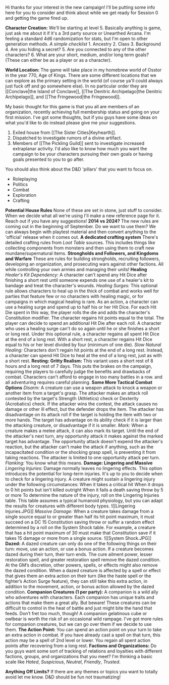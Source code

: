 Hi thanks for your interest in the new campaign! I'll be putting some info here for you to consider and think about while we get ready for Session 0 and getting the game fired up. 

**Character Creation:** We'll be starting at level 5. Basically anything is game, just ask me about it if it's a 3rd party source or Unearthed Arcana. 
I'm feeling a standard 4d6 randomization for stats, but I'm open to other generation methods.
	*A simple checklist*
		1. Ancestry
		2. Class
		3. Background
		4. Are you hiding a secret?
		5. Are you connected to any of the other characters?
		6. What are your short, medium, and/or long term goals? (These can either be as a player or as a character). 

**World Location:** The game will take place in my homebrew world of Osstor in the year 770, Age of Kings. There are some different locations that we can explore as the primary setting in the world (of course ya'll could always just fuck off and go somewhere else). In no particular order they are [[Conclave|the Island of Conclave]], [[The Denitric Archipelago|the Denitric Archipelago]], and [[The Fringewood|the Fringewood]]. 

My basic thought for this game is that you all are members of an organization, recently achieving full membership status and going on your first mission. I've got some thoughts, but if you guys have some ideas on what you'd like to do instead please give me your suggestions. 
 1. Exiled house from [[The Sister Cities|Keyhearth]]. 
 2. Dispatched to investigate rumors of a divine artifact. 
 3. Members of [[The Pickling Guild]] sent to investigate increased extraplanar activity.
I'd also like to know how much you want the campaign to be your characters pursuing their own goals or having goals presented to you to go after.

You should also think about the D&D 'pillars' that you want to focus on. 
 - Roleplaying
 - Politics
 - Combat
 - Exploration
 - Crafting



**Potential House Rules** None of these are set in stone, just stuff to consider. When we decide what all we're using I'll make a new reference page for it. Reach out if you have any suggestions!
	**2014 vs 2024?** The new rules are coming out in the beginning of September. Do we want to use them? We can always begin with playtest material and then convert anything to the 'official' release when it comes out. 
	**A dedicated crafting system**
		There's detailed crafting rules from *Loot Table* sources. This includes things like collecting components from monsters and then using them to craft new mundane/supernatural items. 
	**Strongholds and Followers, and Kingdoms and Warfare**
		These are rules for building strongholds, recruiting followers, developing an organization, and prosecuting wars against other factions. All while controlling your own armies and managing their units! 
	**Healing**
		*Healer's Kit Dependency:* A character can't spend any Hit Dice after finishing a short rest until someone expends one use of a healer's kit to bandage and treat the character's wounds.
		*Healing Surges:* This optional rule allows characters to heal up in the thick of combat and works well for parties that feature few or no characters with healing magic, or for campaigns in which magical healing is rare. 
		As an action, a character can use a healing surge and spend up to half his or her Hit Dice. For each Hit Die spent in this way, the player rolls the die and adds the character's Constitution modifier. The character regains hit points equal to the total. The player can decide to spend an additional Hit Die after each roll. 
		A character who uses a healing surge can't do so again until he or she finishes a short or long rest. 
		Under this optional rule, a character regains all spent Hit Dice at the end of a long rest. With a short rest, a character regains Hit Dice equal to his or her level divided by four (minimum of one die).
		*Slow Natural Healing:* Characters don't regain hit points at the end of a long rest. Instead, a character can spend Hit Dice to heal at the end of a long rest, just as with a short rest.
	**Resting: Gritty Realism:** This variant uses a short rest of 8 hours and a long rest of 7 days. This puts the brakes on the campaign, requiring the players to carefully judge the benefits and drawbacks of combat. Characters can't afford to engage in too many battles in a row. and all adventuring requires careful planning.
	**Some More Tactical Combat Options**
		*Disarm:* A creature can use a weapon attack to knock a weapon or another item from a target's grasp. The attacker makes an attack roll contested by the target's Strength (Athletics) check or Dexterity (Acrobatics) check. If the attacker wins the contest, the attack causes no damage or other ill effect, but the defender drops the item. 
		The attacker has disadvantage on its attack roll if the target is holding the item with two or more hands. The target has advantage on its ability check if it is larger than the attacking creature, or disadvantage if it is smaller.
		*Mark:* When a creature makes a melee attack, it can also mark its target. Until the end of the attacker's next turn, any opportunity attack it makes against the marked target has advantage. The opportunity attack doesn't expend the attacker's reaction, but the attacker can't make the attack if anything, such as the incapacitated condition or the shocking grasp spell, is preventing it from taking reactions. The attacker is limited to one opportunity attack per turn.
		*Flanking:* You know what this means.
	**Damage: Lingering and Massive**
		*Lingering Injuries:* Damage normally leaves no lingering effects. This option introduces the potential for long-term injuries. 
		It's up to you to decide when to check for a lingering injury. A creature might sustain a lingering injury under the following circumstances: 
		When it takes a critical hit 
		When it drops to 0 hit points but isn't killed outright 
		When it fails a death saving throw by 5 or more 
		To determine the nature of the injury, roll on the Lingering Injuries table. This table assumes a typical humanoid physiology, but you can adapt the results for creatures with different body types.
		![[Lingering Injuries.JPG]]
		*Massive Damage:* When a creature takes damage from a single source equal to or greater than half its hit point maximum, it must succeed on a DC 15 Constitution saving throw or suffer a random effect determined by a roll on the System Shock table. For example, a creature that has a hit point maximum of 30 must make that Constitution save if it takes 15 damage or more from a single source.
		![[System Shock.JPG]]
	**Dazed:** A dazed creature can only do one of the following things on their turn: move, use an action, or use a bonus action. If a creature becomes dazed during their turn, their turn ends. The cure ailment power, lesser restoration spell, and greater restoration spell remove the dazed condition. At the GM’s discretion, other powers, spells, or effects might also remove the dazed condition. 
	When a dazed creature is affected by a spell or effect that gives them an extra action on their turn (like the haste spell or the fighter’s Action Surge feature), they can still take this extra action, in addition to the movement, action, or bonus action allowed by the dazed condition. 
	**Companion Creatures (1 per party):** A companion is a wild ally who adventures with characters. Each companion has unique traits and actions that make them a great ally. But beware! These creatures can be difficult to control in the heat of battle and just might bite the hand that feeds. Don’t fret too much, though! A companion gelatinous cube or owlbear is worth the risk of an occasional wild rampage.
	I've got more rules for companion creatures, but we can go over them if we decide to use them. 
	**The Action Point:** You can spend an action point on your turn to take an extra action in combat. If you have already cast a spell on that turn, this action may be a spell of 2nd level or lower.
	You regain all spent action points after recovering from a long rest.
	**Factions and Organizations:** Do you guys want some sort of tracking of relations and loyalties with different factions, groups, and organizations that you meet? I'm thinking a basic scale like *Hated*, *Suspicious*, *Neutral*, *Friendly*, *Trusted*. 


**Anything Off Limits?** If there are any themes or topics you want to totally avoid let me know. D&D should be fun not traumatizing!